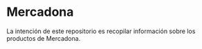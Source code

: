 # Mercadona

La intención de este repositorio es recopilar información sobre los productos de Mercadona.
